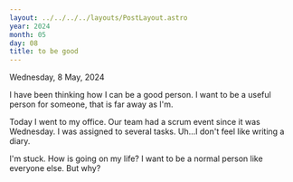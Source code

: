 ```yaml
---
layout: ../../../../layouts/PostLayout.astro
year: 2024
month: 05
day: 08
title: to be good
---
```


Wednesday, 8 May, 2024

I have been thinking how I can be a good person. I want to be a useful person for someone, that is far away as I'm.

Today I went to my office. Our team had a scrum event since it was Wednesday. I was assigned to several tasks. Uh...I don't feel like writing a diary.

I'm stuck. How is going on my life? I want to be a normal person like everyone else. But why?